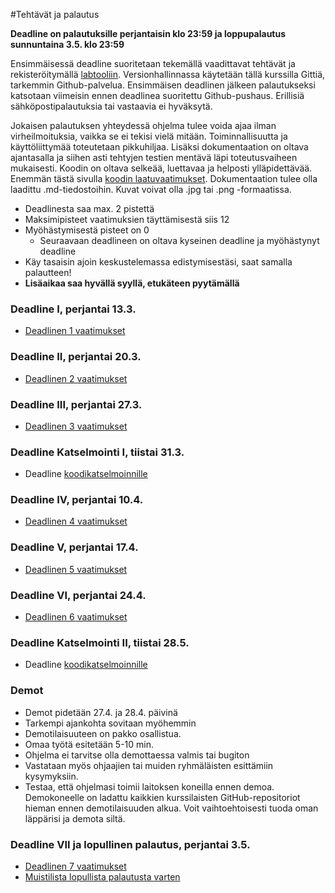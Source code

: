 ﻿#Tehtävät ja palautus

**Deadline on palautuksille perjantaisin klo 23:59 ja loppupalautus sunnuntaina 3.5. klo 23:59**

Ensimmäisessä deadline suoritetaan tekemällä vaadittavat tehtävät ja rekisteröitymällä [labtooliin](http://tktl-labtool.herokuapp.com/register). Versionhallinnassa käytetään tällä kurssilla Gittiä, tarkemmin Github-palvelua. Ensimmäisen deadlinen jälkeen palautukseksi katsotaan viimeisin ennen deadlinea suoritettu Github-pushaus. Erillisiä sähköpostipalautuksia tai vastaavia ei hyväksytä.

Jokaisen palautuksen yhteydessä ohjelma tulee voida ajaa ilman virheilmoituksia, vaikka se ei tekisi vielä mitään. Toiminnallisuutta ja käyttöliittymää toteutetaan pikkuhiljaa. Lisäksi dokumentaation  on oltava ajantasalla ja siihen asti tehtyjen testien mentävä läpi toteutusvaiheen mukaisesti. Koodin on oltava selkeää, luettavaa ja helposti ylläpidettävää. Enemmän tästä sivulla [koodin laatuvaatimukset](Koodin-laatuvaatimukset.md). Dokumentaation tulee olla laadittu .md-tiedostoihin. Kuvat voivat olla .jpg tai .png -formaatissa.

* Deadlinesta saa max. 2 pistettä
* Maksimipisteet vaatimuksien täyttämisestä siis 12
* Myöhästymisestä pisteet on 0
  * Seuraavaan deadlineen on oltava kyseinen deadline ja myöhästynyt deadline
* Käy tasaisin ajoin keskustelemassa edistymisestäsi, saat samalla palautteen!
* **Lisäaikaa saa hyvällä syyllä, etukäteen pyytämällä**

### Deadline I, perjantai 13.3.
* [Deadlinen 1 vaatimukset](Deadline-1.md)

### Deadline II, perjantai 20.3.
* [Deadlinen 2 vaatimukset](Deadline-2.md)

### Deadline III, perjantai 27.3.
* [Deadlinen 3 vaatimukset](Deadline-3.md)

### Deadline Katselmointi I, tiistai 31.3.
* Deadline [koodikatselmoinnille](Koodikatselmointi.md)

### Deadline IV, perjantai 10.4.
* [Deadlinen 4 vaatimukset](Deadline-4.md)

### Deadline V, perjantai 17.4.
* [Deadlinen 5 vaatimukset](Deadline-5.md)

### Deadline VI, perjantai 24.4.
* [Deadlinen 6 vaatimukset](Deadline-6.md)

### Deadline Katselmointi II, tiistai 28.5.
* Deadline [koodikatselmoinnille](Koodikatselmointi.md)

### Demot

* Demot pidetään 27.4. ja 28.4. päivinä
* Tarkempi ajankohta sovitaan myöhemmin
* Demotilaisuuteen on pakko osallistua.
* Omaa työtä esitetään 5-10 min. 
* Ohjelma ei tarvitse olla demottaessa valmis tai bugiton
* Vastataan myös ohjaajien tai muiden ryhmäläisten esittämiin kysymyksiin.
* Testaa, että ohjelmasi toimii laitoksen koneilla ennen demoa. Demokoneelle on ladattu kaikkien kurssilaisten GitHub-repositoriot hieman ennen demotilaisuuden alkua. Voit vaihtoehtoisesti tuoda oman läppärisi ja demota siltä.

### Deadline VII ja lopullinen palautus, perjantai 3.5.
* [Deadlinen 7 vaatimukset](Deadline-7-lopullinen-palautus.md)
* [Muistilista lopullista palautusta varten](Muistilista.md)
